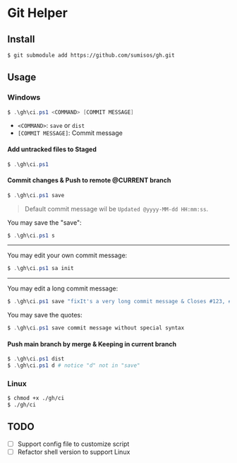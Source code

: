 # Git Helper

## Install
```bash
$ git submodule add https://github.com/sumisos/gh.git
```

## Usage
### Windows
```powershell
$ .\gh\ci.ps1 <COMMAND> [COMMIT MESSAGE]
```

* `<COMMAND>`: `save` or `dist`  
* `[COMMIT MESSAGE]`: Commit message  

#### Add untracked files to Staged
```powershell
$ .\gh\ci.ps1
```

#### Commit changes & Push to remote @**CURRENT branch**
```powershell
$ .\gh\ci.ps1 save
```

>  Default commit message wil be `Updated @yyyy-MM-dd HH:mm:ss`.  

You may save the "save":  
```powershell
$ .\gh\ci.ps1 s
```

---

You may edit your own commit message:  
```powershell
$ .\gh\ci.ps1 sa init
```

---

You may edit a long commit message:  
```powershell
$ .\gh\ci.ps1 save "fixIt's a very long commit message & Closes #123, #456"
```

You may save the quotes:  
```powershell
$ .\gh\ci.ps1 save commit message without special syntax
```

#### Push main branch by merge & Keeping in current branch
```powershell
$ .\gh\ci.ps1 dist
$ .\gh\ci.ps1 d # notice "d" not in "save"
```

### Linux
```bash
$ chmod +x ./gh/ci
$ ./gh/ci
```

## TODO
- [ ] Support config file to customize script  
- [ ] Refactor shell version to support Linux  
